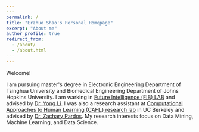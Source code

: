 ```yaml
---
​---
permalink: /
title: "Erzhuo Shao's Personal Homepage"
excerpt: "About me"
author_profile: true
redirect_from: 
  - /about/
  - /about.html
​---
---
```


Welcome!

I am pursuing master's degree in Electronic Engineering Department of Tsinghua University and Biomedical Engineering Department of Johns Hopkins University. I am warking in [Future Intelligence (FIB) LAB](http://fi.ee.tsinghua.edu.cn/people/index.html) and advised by [Dr. Yong Li](http://fi.ee.tsinghua.edu.cn/~liyong/). I was also a research assistant at [Computational Approaches to Human Learning (CAHL) research lab](https://github.com/CAHLR) in UC Berkeley and advised by [Dr. Zachary Pardos](https://gse.berkeley.edu/zachary-pardos). My research interests focus on Data Mining, Machine Learning, and Data Science.

